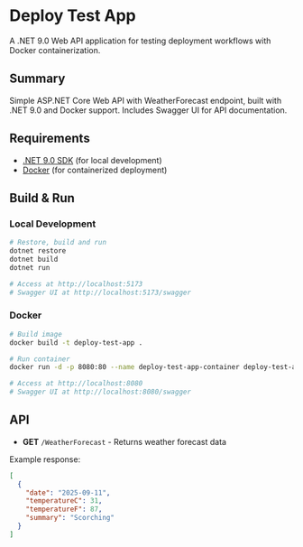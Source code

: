 # Deploy Test App

A .NET 9.0 Web API application for testing deployment workflows with Docker containerization.

## Summary

Simple ASP.NET Core Web API with WeatherForecast endpoint, built with .NET 9.0 and Docker support. Includes Swagger UI for API documentation.

## Requirements

- [.NET 9.0 SDK](https://dotnet.microsoft.com/download/dotnet/9.0) (for local development)
- [Docker](https://www.docker.com/get-started) (for containerized deployment)

## Build & Run

### Local Development
```bash
# Restore, build and run
dotnet restore
dotnet build
dotnet run

# Access at http://localhost:5173
# Swagger UI at http://localhost:5173/swagger
```

### Docker
```bash
# Build image
docker build -t deploy-test-app .

# Run container
docker run -d -p 8080:80 --name deploy-test-app-container deploy-test-app

# Access at http://localhost:8080
# Swagger UI at http://localhost:8080/swagger
```

## API

- **GET** `/WeatherForecast` - Returns weather forecast data

Example response:
```json
[
  {
    "date": "2025-09-11",
    "temperatureC": 31,
    "temperatureF": 87,
    "summary": "Scorching"
  }
]
```
